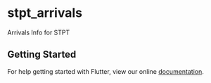 # stpt_arrivals

Arrivals Info for STPT

## Getting Started

For help getting started with Flutter, view our online
[documentation](https://flutter.io/).
